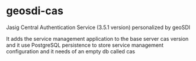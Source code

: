 geosdi-cas
==========

Jasig Central Authentication Service (3.5.1 version) personalized by geoSDI

It adds the service management application to the base server cas version and it use PostgreSQL persistence 
to store service management configuration and it needs of an empty db called cas
